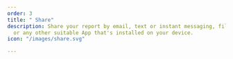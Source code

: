 ```yaml
---
order: 3
title: " Share"
description: Share your report by email, text or instant messaging, file sharing services
  or any other suitable App that's installed on your device.
icon: "/images/share.svg"

---
```

